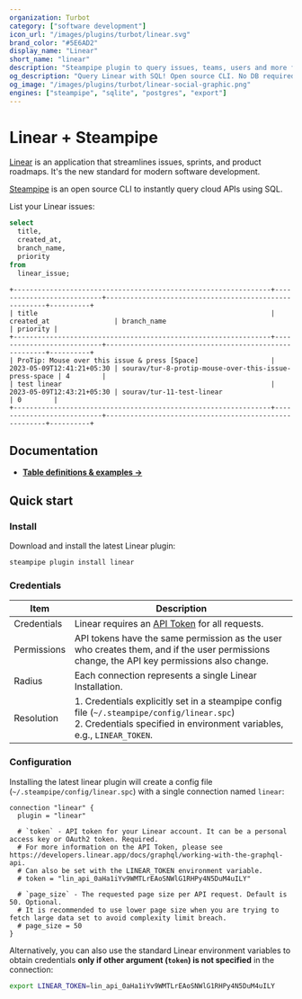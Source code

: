 ```yaml
---
organization: Turbot
category: ["software development"]
icon_url: "/images/plugins/turbot/linear.svg"
brand_color: "#5E6AD2"
display_name: "Linear"
short_name: "linear"
description: "Steampipe plugin to query issues, teams, users and more from Linear."
og_description: "Query Linear with SQL! Open source CLI. No DB required."
og_image: "/images/plugins/turbot/linear-social-graphic.png"
engines: ["steampipe", "sqlite", "postgres", "export"]
---
```


# Linear + Steampipe

[Linear](https://linear.app/) is an application that streamlines issues, sprints, and product roadmaps. It's the new standard for modern software development.

[Steampipe](https://steampipe.io) is an open source CLI to instantly query cloud APIs using SQL.

List your Linear issues:

```sql
select
  title,
  created_at,
  branch_name,
  priority
from
  linear_issue;
```

```
+----------------------------------------------------------------+---------------------------+-------------------------------------------------------+----------+
| title                                                          | created_at                | branch_name                                           | priority |
+----------------------------------------------------------------+---------------------------+-------------------------------------------------------+----------+
| ProTip: Mouse over this issue & press [Space]                  | 2023-05-09T12:41:21+05:30 | sourav/tur-8-protip-mouse-over-this-issue-press-space | 4        |
| test linear                                                    | 2023-05-09T12:43:21+05:30 | sourav/tur-11-test-linear                             | 0        |
+----------------------------------------------------------------+---------------------------+-------------------------------------------------------+----------+
```

## Documentation

- **[Table definitions & examples →](/plugins/turbot/linear/tables)**

## Quick start

### Install

Download and install the latest Linear plugin:

```sh
steampipe plugin install linear
```

### Credentials

| Item        | Description                                                                                                                                                               |
| ----------- | ------------------------------------------------------------------------------------------------------------------------------------------------------------------------- |
| Credentials | Linear requires an [API Token](https://developers.linear.app/docs/graphql/working-with-the-graphql-api) for all requests.                                                 |
| Permissions | API tokens have the same permission as the user who creates them, and if the user permissions change, the API key permissions also change.                                |
| Radius      | Each connection represents a single Linear Installation.                                                                                                                  |
| Resolution  | 1. Credentials explicitly set in a steampipe config file (`~/.steampipe/config/linear.spc`)<br />2. Credentials specified in environment variables, e.g., `LINEAR_TOKEN`. |

### Configuration

Installing the latest linear plugin will create a config file (`~/.steampipe/config/linear.spc`) with a single connection named `linear`:

```hcl
connection "linear" {
  plugin = "linear"

  # `token` - API token for your Linear account. It can be a personal access key or OAuth2 token. Required.
  # For more information on the API Token, please see https://developers.linear.app/docs/graphql/working-with-the-graphql-api.
  # Can also be set with the LINEAR_TOKEN environment variable.
  # token = "lin_api_0aHa1iYv9WMTLrEAoSNWlG1RHPy4N5DuM4uILY"

  # `page_size` - The requested page size per API request. Default is 50. Optional.
  # It is recommended to use lower page size when you are trying to fetch large data set to avoid complexity limit breach.
  # page_size = 50
}
```

Alternatively, you can also use the standard Linear environment variables to obtain credentials **only if other argument (`token`) is not specified** in the connection:

```sh
export LINEAR_TOKEN=lin_api_0aHa1iYv9WMTLrEAoSNWlG1RHPy4N5DuM4uILY
```


